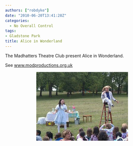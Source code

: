 ```yaml
---
authors: ["robdyke"]
date: "2010-06-20T13:41:28Z"
categories:
  - No Overall Control
tags:
- Gladstone Park
title: Alice in Wonderland
---
```

The Madhatters Theatre Club present Alice in Wonderland.

See www.modproductions.org.uk
  
<a alt="image" href="/pubfiles/2010/06/wpid-2010-06-20-14.37.151.jpg"><img style="display:block;margin-right:auto;margin-left:auto;" alt="image" src="/pubfiles/2010/06/wpid-2010-06-20-14.37.15.jpg" /></a>
